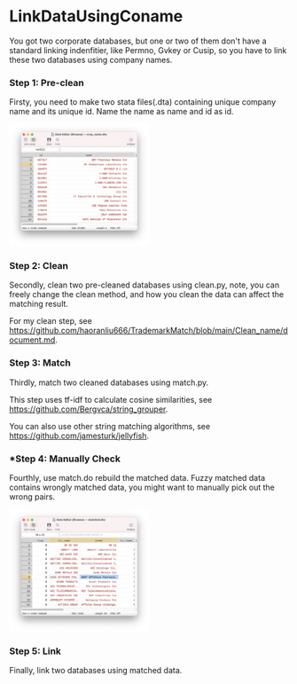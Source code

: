 # LinkDataUsingConame

You got two corporate databases, but one or two of them don't have a standard linking indenfitier, like Permno, Gvkey or Cusip, so you have to link these two databases using company names.

### Step 1: Pre-clean

Firsty, you need to make two stata files(.dta) containing unique company name and its unique id. Name the name as name and id as id.

<img src="https://github.com/haoranliu666/LinkDataUsingConame/blob/main/pics/1.png" width="50%" height="50%">

### Step 2: Clean

Secondly, clean two pre-cleaned databases using clean.py, note, you can freely change the clean method, and how you clean the data can affect the matching result.

For my clean step, see https://github.com/haoranliu666/TrademarkMatch/blob/main/Clean_name/document.md.

### Step 3: Match

Thirdly, match two cleaned databases using match.py.

This step uses tf-idf to calculate cosine similarities, see https://github.com/Bergvca/string_grouper.

You can also use other string matching algorithms, see https://github.com/jamesturk/jellyfish.

### *Step 4: Manually Check

Fourthly, use match.do rebuild the matched data. Fuzzy matched data contains wrongly matched data, you might want to manually pick out the wrong pairs.

<img src="https://github.com/haoranliu666/LinkDataUsingConame/blob/main/pics/2.png" width="50%" height="50%">

### Step 5: Link

Finally, link two databases using matched data.
